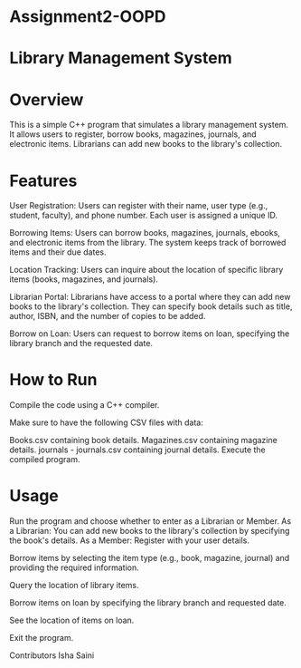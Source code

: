 # Assignment2-OOPD
# Library Management System
# Overview
This is a simple C++ program that simulates a library management system. It allows users to register, borrow books, magazines, journals, and electronic items. Librarians can add new books to the library's collection.

# Features
User Registration: Users can register with their name, user type (e.g., student, faculty), and phone number. Each user is assigned a unique ID.

Borrowing Items: Users can borrow books, magazines, journals, ebooks, and electronic items from the library. The system keeps track of borrowed items and their due dates.

Location Tracking: Users can inquire about the location of specific library items (books, magazines, and journals).

Librarian Portal: Librarians have access to a portal where they can add new books to the library's collection. They can specify book details such as title, author, ISBN, and the number of copies to be added.

Borrow on Loan: Users can request to borrow items on loan, specifying the library branch and the requested date.

# How to Run
Compile the code using a C++ compiler.

Make sure to have the following CSV files with data:

Books.csv containing book details.
Magazines.csv containing magazine details.
journals - journals.csv containing journal details.
Execute the compiled program.

# Usage
Run the program and choose whether to enter as a Librarian or Member.
As a Librarian:
You can add new books to the library's collection by specifying the book's details.
As a Member:
Register with your user details.

Borrow items by selecting the item type (e.g., book, magazine, journal) and providing the required information.

Query the location of library items.

Borrow items on loan by specifying the library branch and requested date.

See the location of items on loan.

Exit the program.

Contributors
Isha Saini
